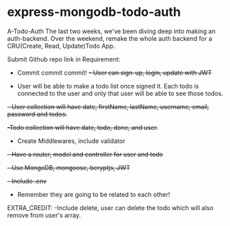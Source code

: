 # express-mongodb-todo-auth


A-Todo-Auth
The last two weeks, we've been diving deep into making an auth-backend.
Over the weekend, remake the whole auth backend for a CRU(Create, Read, Update)Todo App.

Submit Github repo link in
Requirement:
- Commit commit commit!
~~- User can sign-up, login, update with JWT~~

- User will be able to make a todo list once signed it. Each todo is connected to the user and only that user will be able to see those todos.

~~- User collection will have date, firstName, lastName, username, email, password and todos.~~

~~-Todo collection will have date, todo, done, and user.~~

- Create Middlewares, include validator

~~- Have a router, model and controller for user and todo~~

~~- Use MongoDB, mongoose, bcryptjs, JWT~~

~~- Include .env~~

* Remember they are going to be related to each other!

EXTRA_CREDIT:
-Include delete, user can delete the todo which will also remove from user's array.